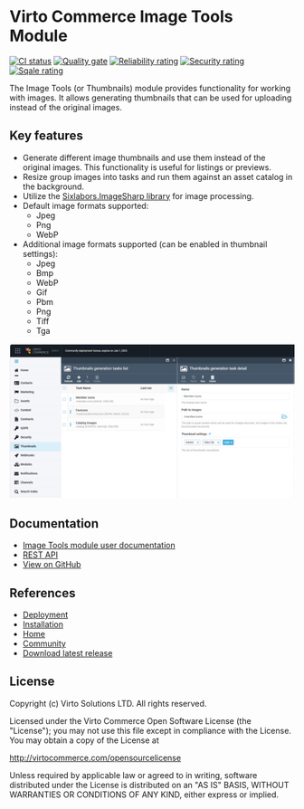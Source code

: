 # Virto Commerce Image Tools Module

[![CI status](https://github.com/VirtoCommerce/vc-module-image-tools/workflows/Module%20CI/badge.svg?branch=dev)](https://github.com/VirtoCommerce/vc-module-image-tools/actions?query=workflow%3A"Module+CI") [![Quality gate](https://sonarcloud.io/api/project_badges/measure?project=VirtoCommerce_vc-module-image-tools&metric=alert_status&branch=dev)](https://sonarcloud.io/dashboard?id=VirtoCommerce_vc-module-image-tools) [![Reliability rating](https://sonarcloud.io/api/project_badges/measure?project=VirtoCommerce_vc-module-image-tools&metric=reliability_rating&branch=dev)](https://sonarcloud.io/dashboard?id=VirtoCommerce_vc-module-image-tools) [![Security rating](https://sonarcloud.io/api/project_badges/measure?project=VirtoCommerce_vc-module-image-tools&metric=security_rating&branch=dev)](https://sonarcloud.io/dashboard?id=VirtoCommerce_vc-module-image-tools) [![Sqale rating](https://sonarcloud.io/api/project_badges/measure?project=VirtoCommerce_vc-module-image-tools&metric=sqale_rating&branch=dev)](https://sonarcloud.io/dashboard?id=VirtoCommerce_vc-module-image-tools)

The Image Tools (or Thumbnails) module provides functionality for working with images. It allows generating thumbnails that can be used for uploading instead of the original images.

## Key features

* Generate different image thumbnails and use them instead of the original images. This functionality is useful for listings or previews.
* Resize group images into tasks and run them against an asset catalog in the background.
* Utilize the [Sixlabors.ImageSharp library](https://docs.sixlabors.com/articles/imagesharp/index.html) for image processing.
* Default image formats supported:
   - Jpeg
   - Png
   - WebP
* Additional image formats supported (can be enabled in thumbnail settings):
   - Jpeg
   - Bmp
   - WebP
   - Gif
   - Pbm
   - Png
   - Tiff
   - Tga

![ImageTools Main Screen](docs/media/main-page.png)

## Documentation

* [Image Tools module user documentation](https://docs.virtocommerce.org/platform/user-guide/thumbnails/overview/)
* [REST API](https://virtostart-demo-admin.govirto.com/docs/index.html?urls.primaryName=VirtoCommerce.ImageTools)
* [View on GitHub](https://github.com/VirtoCommerce/vc-module-image-tools)


## References

* [Deployment](https://docs.virtocommerce.org/platform/developer-guide/Tutorials-and-How-tos/Tutorials/deploy-module-from-source-code/)
* [Installation](https://docs.virtocommerce.org/platform/user-guide/modules-installation/)
* [Home](https://virtocommerce.com)
* [Community](https://www.virtocommerce.org)
* [Download latest release](https://github.com/VirtoCommerce/vc-module-image-tools/releases/latest)

## License

Copyright (c) Virto Solutions LTD. All rights reserved.

Licensed under the Virto Commerce Open Software License (the "License"); you
may not use this file except in compliance with the License. You may
obtain a copy of the License at

http://virtocommerce.com/opensourcelicense

Unless required by applicable law or agreed to in writing, software
distributed under the License is distributed on an "AS IS" BASIS,
WITHOUT WARRANTIES OR CONDITIONS OF ANY KIND, either express or
implied.
